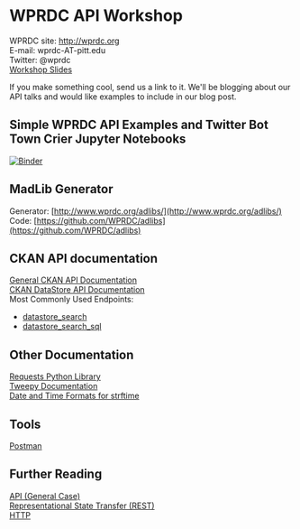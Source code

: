# WPRDC API Workshop
WPRDC site: http://wprdc.org  
E-mail: wprdc-AT-pitt.edu  
Twitter: @wprdc  
[Workshop Slides](https://docs.google.com/presentation/d/1zXTJ6VfbdCU14PobXvXeIC1XiyigvG3xWYvyeNnIhCE)

If you make something cool, send us a link to it. We'll be blogging about our API talks and would like examples to include in our blog post.


## Simple WPRDC API Examples and Twitter Bot Town Crier Jupyter Notebooks
[![Binder](http://mybinder.org/badge.svg)](http://mybinder.org:/repo/wprdc/api-workshop)


## MadLib Generator
Generator: [http://www.wprdc.org/adlibs/](http://www.wprdc.org/adlibs/)  
Code: [https://github.com/WPRDC/adlibs](https://github.com/WPRDC/adlibs)  

## CKAN API documentation
[General CKAN API Documentation](http://docs.ckan.org/en/ckan-2.3.5/api/index.html)  
[CKAN DataStore API Documentation](http://docs.ckan.org/en/latest/maintaining/datastore.html)  
Most Commonly Used Endpoints:
* [datastore_search](http://docs.ckan.org/en/latest/maintaining/datastore.html#ckanext.datastore.logic.action.datastore_search)
* [datastore_search_sql](http://docs.ckan.org/en/latest/maintaining/datastore.html#ckanext.datastore.logic.action.datastore_search_sql)

## Other Documentation
[Requests Python Library](http://docs.python-requests.org/en/master/)  
[Tweepy Documentation](http://tweepy.readthedocs.io/en/v3.5.0/)  
[Date and Time Formats for strftime](http://strftime.org/)  

## Tools
[Postman](https://www.getpostman.com/)

## Further Reading
[API (General Case)](https://en.wikipedia.org/wiki/Application_programming_interface)  
[Representational State Transfer (REST)](https://en.wikipedia.org/wiki/Representational_state_transfer)  
[HTTP](https://en.wikipedia.org/wiki/Hypertext_Transfer_Protocol)  

